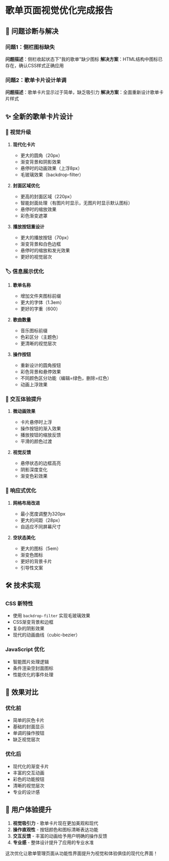 # 歌单页面视觉优化完成报告

## 🎯 问题诊断与解决

### 问题1：侧栏图标缺失
**问题描述**：侧栏收起状态下"我的歌单"缺少图标
**解决方案**：HTML结构中图标已存在，确认CSS样式正确应用

### 问题2：歌单卡片设计单调
**问题描述**：歌单卡片显示过于简单，缺乏吸引力
**解决方案**：全面重新设计歌单卡片样式

## ✨ 全新的歌单卡片设计

### 🎨 视觉升级
1. **现代化卡片**
   - 更大的圆角（20px）
   - 渐变背景和阴影效果
   - 悬停时的动画效果（上浮8px）
   - 毛玻璃效果（backdrop-filter）

2. **封面区域优化**
   - 更高的封面区域（220px）
   - 智能封面处理（有图片时显示，无图片时显示默认图标）
   - 悬停时的缩放效果
   - 彩色渐变遮罩

3. **播放按钮重设计**
   - 更大的播放按钮（70px）
   - 渐变背景和白色边框
   - 悬停时的缩放和发光效果
   - 更好的视觉层次

### 🏷️ 信息展示优化
1. **歌单名称**
   - 增加文件夹图标前缀
   - 更大的字体（1.3em）
   - 更好的字重（600）

2. **歌曲数量**
   - 音乐图标前缀
   - 色彩区分（主题色）
   - 更清晰的视觉层次

3. **操作按钮**
   - 重新设计的圆角按钮
   - 彩色背景和悬停效果
   - 不同颜色区分功能（编辑=绿色，删除=红色）
   - 动画上浮效果

### 🎯 交互体验提升
1. **微动画效果**
   - 卡片悬停时上浮
   - 操作按钮的渐入效果
   - 播放按钮的缩放反馈
   - 平滑的颜色过渡

2. **视觉反馈**
   - 悬停状态的边框高亮
   - 阴影深度变化
   - 渐变色彩效果

### 📱 响应式优化
1. **网格布局改进**
   - 最小宽度调整为320px
   - 更大的间距（28px）
   - 自适应不同屏幕尺寸

2. **空状态美化**
   - 更大的图标（5em）
   - 渐变色图标
   - 更好的背景卡片
   - 引导性文案

## 🛠️ 技术实现

### CSS 新特性
- 使用 `backdrop-filter` 实现毛玻璃效果
- CSS渐变背景和边框
- 复杂的阴影效果
- 现代的动画曲线（cubic-bezier）

### JavaScript 优化
- 智能图片处理逻辑
- 条件渲染空封面图标
- 性能优化的事件处理

## 🎉 效果对比

### 优化前
- 简单的灰色卡片
- 基础的封面显示
- 单调的操作按钮
- 缺乏视觉层次

### 优化后
- 现代化的渐变卡片
- 丰富的交互动画
- 彩色的功能按钮
- 清晰的视觉层次
- 专业的设计感

## 🚀 用户体验提升

1. **视觉吸引力** - 歌单卡片现在更加美观和现代
2. **操作直观性** - 按钮颜色和图标清晰表达功能
3. **交互反馈** - 丰富的动画给予用户明确的操作反馈
4. **专业感** - 整体设计提升了应用的专业水准

这次优化让歌单管理页面从功能性界面提升为视觉和体验俱佳的现代化界面！